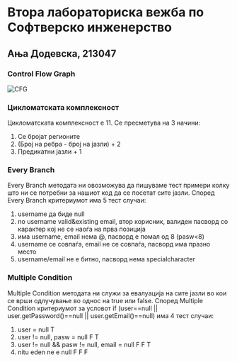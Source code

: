 # Втора лабораториска вежба по Софтверско инженерство
## Ања Додевска, 213047
### Control Flow Graph
![CFG](https://github.com/dodevskaa/SI_2023_lab2_213047/assets/129993335/52d5bdf9-b609-41c6-ad96-da8673f9f9da)
### Цикломатската комплексност
Цикломатската комплексност е 11. Се пресметува на 3 начини:
1) Се бројат регионите
2) (Број на ребра - број на јазли) + 2
3) Предикатни јазли + 1
### Every Branch
Every Branch методата ни овозможува да пишуваме тест примери колку што ни се потребни за нашиот код да се посетат сите јазли. Според Every Branch критериумот има 5 тест случаи:
1) username да биде null
2) no username valid&existing email, втор корисник, валиден пасворд со карактер кој не се наоѓа на прва позиција
3) има username, email нема @, пасворд е помал од 8 (pasw<8)
4) username се совпаѓа, email не се совпаѓа, пасворд има празно место
5) username/email не е битно, пасворд нема specialcharacter
### Multiple Condition
Multiple Condition методата ни служи за евалуација на сите јазли во кои се врши одлучување во однос на true или false. Според Multiple Condition критериумот за условот if (user==null || user.getPassword()==null || user.getEmail()==null) има 4 тест случаи:
1) user = null T
2) user != null, pasw = null F T
3) user != null && pasw != null, email = null F F T
4) nitu eden ne e null F F F

